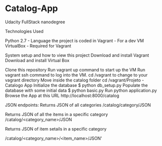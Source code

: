 # Catalog-App
Udacity FullStack nanodegree

Technologies Used

Python 2.7 - Language the project is coded in
Vagrant - For a dev VM
VirtualBox - Required for Vagrant

System setup and how to view this project
Download and install Vagrant
Download and install Virtual Box

Clone this repository
Run vagrant up command to start up the VM
Run vagrant ssh command to log into the VM.
cd /vagrant to change to your vagrant directory
Move inside the catalog folder cd /vagrant/Projeto - Catalogo App
Initialize the database $ python db_setup.py
Populate the database with some initial data $ python basic.py
Run python application.py
Browse the App at this URL http://localhost:8000/catalog

JSON endpoints:
Returns JSON of all categories
/catalog/category/JSON

Returns JSON of all the items in a specific category
/catalog/<category_name>/JSON

Returns JSON of item setails in a specific category

/catalog/<category_name>/<item_name>/JSON'
